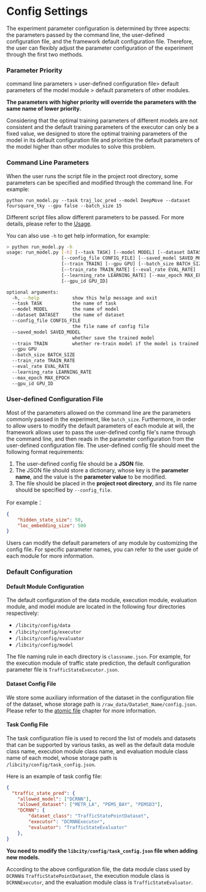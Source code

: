 # Config Settings

The experiment parameter configuration is determined by three aspects: the parameters passed by the command line, the user-defined configuration file, and the framework default configuration file. Therefore, the user can flexibly adjust the parameter configuration of the experiment through the first two methods.

### Parameter Priority

command line parameters > user-defined configuration file> default parameters of the model module > default parameters of other modules. 

**The parameters with higher priority will override the parameters with the same name of lower priority.** 

Considering that the optimal training parameters of different models are not consistent and the default training parameters of the executor can only be a fixed value, we designed to store the optimal training parameters of the model in its default configuration file and prioritize the default parameters of the model higher than other modules to solve this problem.

### Command Line Parameters

When the user runs the script file in the project root directory, some parameters can be specified and modified through the command line. For example:

```shell
python run_model.py --task traj_loc_pred --model DeepMove --dataset foursquare_tky --gpu false --batch_size 15
```

Different script files allow different parameters to be passed. For more details, please refer to the [Usage](./usage/run_model.md).

You can also use `-h` to get help information, for example:

```sh
> python run_model.py -h
usage: run_model.py [-h] [--task TASK] [--model MODEL] [--dataset DATASET]
                    [--config_file CONFIG_FILE] [--saved_model SAVED_MODEL]
                    [--train TRAIN] [--gpu GPU] [--batch_size BATCH_SIZE]
                    [--train_rate TRAIN_RATE] [--eval_rate EVAL_RATE]
                    [--learning_rate LEARNING_RATE] [--max_epoch MAX_EPOCH]
                    [--gpu_id GPU_ID]

optional arguments:
  -h, --help            show this help message and exit
  --task TASK           the name of task
  --model MODEL         the name of model
  --dataset DATASET     the name of dataset
  --config_file CONFIG_FILE
                        the file name of config file
  --saved_model SAVED_MODEL
                        whether save the trained model
  --train TRAIN         whether re-train model if the model is trained before
  --gpu GPU
  --batch_size BATCH_SIZE
  --train_rate TRAIN_RATE
  --eval_rate EVAL_RATE
  --learning_rate LEARNING_RATE
  --max_epoch MAX_EPOCH
  --gpu_id GPU_ID
```

### User-defined Configuration File

Most of the parameters allowed on the command line are the parameters commonly passed in the experiment, like `batch_size`. Furthermore, in order to allow users to modify the default parameters of each module at will, the framework allows user to pass the user-defined config file's name through the command line, and then reads in the parameter configuration from the user-defined configuration file. The user-defined config file should meet the following format requirements:

1. The user-defined config file should be a **JSON** file.
2. The JSON file should store a dictionary, whose key is the **parameter name**, and the value is the **parameter value** to be modified.
3. The file should be placed in the **project root directory**, and its file name should be specified by `--config_file`.

For example：

```json
{
	"hidden_state_size": 50,
	"loc_embedding_size": 500
}
```

Users can modify the default parameters of any module by customizing the config file. For specific parameter names, you can refer to the user guide of each module for more information.

### Default Configuration

#### Default Module Configuration

The default configuration of the data module, execution module, evaluation module, and model module are located in the following four directories respectively:

- `/libcity/config/data`
- `/libcity/config/executor`
- `/libcity/config/evaluator`
- `/libcity/config/model`

The file naming rule in each directory is `classname.json`. For example, for the execution module of traffic state prediction, the default configuration parameter file is `TrafficStateExecutor.json`.

#### Dataset Config File

We store some auxiliary information of the dataset in the configuration file of the dataset, whose storage path is `/raw_data/DataSet_Name/config.json`. Please refer to the [atomic file](./data/atomic_files.md) chapter for more information.

#### Task Config File

The task configuration file is used to record the list of models and datasets that can be supported by various tasks, as well as the default data module class name, execution module class name, and evaluation module class name of each model, whose storage path is `/libcity/config/task_config.json`.

Here is an example of task config file:
```json
{
  "traffic_state_pred": {
    "allowed_model": ["DCRNN"],
    "allowed_dataset": ["METR_LA", "PEMS_BAY", "PEMSD3"],
    "DCRNN": {
        "dataset_class": "TrafficStatePointDataset",
        "executor": "DCRNNExecutor",
        "evaluator": "TrafficStateEvaluator"
    },
}
```

**You need to modify the `libcity/config/task_config.json` file when adding new models.**

According to the above configuration file, the data module class used by `DCRNN`is `TrafficStatePointDataset`, the execution module class is `DCRNNExecutor`, and the evaluation module class is `TrafficStateEvaluator`. 

